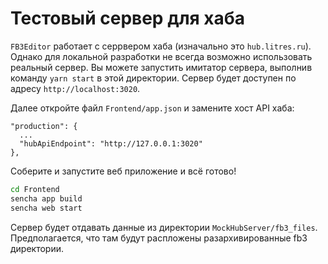 # Тестовый сервер для хаба

`FB3Editor` работает с серрвером хаба (изначально это `hub.litres.ru`).
Однако для локальной разработки не всегда возможно использовать реальный сервер.
Вы можете запустить имитатор сервера, выполнив команду `yarn start` в этой директории.
Сервер будет доступен по адресу `http://localhost:3020`.

Далее откройте файл `Frontend/app.json` и замените хост API хаба:

```
"production": {
  ...
  "hubApiEndpoint": "http://127.0.0.1:3020"
},
```

Соберите и запустите веб приложение и всё готово!
```bash
cd Frontend
sencha app build
sencha web start
```

Сервер будет отдавать данные из директории `MockHubServer/fb3_files`.
Предполагается, что там будут распложены разархивированные fb3 директории.